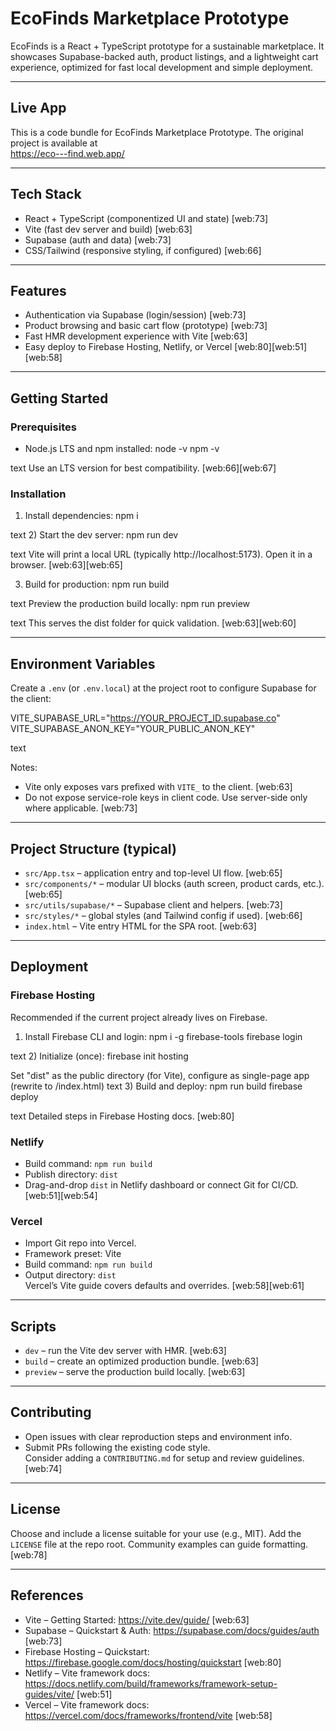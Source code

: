 # EcoFinds Marketplace Prototype

EcoFinds is a React + TypeScript prototype for a sustainable marketplace. It showcases Supabase-backed auth, product listings, and a lightweight cart experience, optimized for fast local development and simple deployment. 

 

---

## Live App
 This is a code bundle for EcoFinds Marketplace Prototype. The original project is available at  
https://eco---find.web.app/ 

---

## Tech Stack
- React + TypeScript (componentized UI and state) [web:73]
- Vite (fast dev server and build) [web:63]
- Supabase (auth and data) [web:73]
- CSS/Tailwind (responsive styling, if configured) [web:66]

---

## Features
- Authentication via Supabase (login/session) [web:73]
- Product browsing and basic cart flow (prototype) [web:73]
- Fast HMR development experience with Vite [web:63]
- Easy deploy to Firebase Hosting, Netlify, or Vercel [web:80][web:51][web:58]

---

## Getting Started

### Prerequisites
- Node.js LTS and npm installed:
node -v
npm -v

text
Use an LTS version for best compatibility. [web:66][web:67]

### Installation
1) Install dependencies:
npm i

text
2) Start the dev server:
npm run dev

text
Vite will print a local URL (typically http://localhost:5173). Open it in a browser. [web:63][web:65]

3) Build for production:
npm run build

text
Preview the production build locally:
npm run preview

text
This serves the dist folder for quick validation. [web:63][web:60]

---

## Environment Variables

Create a `.env` (or `.env.local`) at the project root to configure Supabase for the client:

VITE_SUPABASE_URL="https://YOUR_PROJECT_ID.supabase.co"
VITE_SUPABASE_ANON_KEY="YOUR_PUBLIC_ANON_KEY"

text

Notes:
- Vite only exposes vars prefixed with `VITE_` to the client. [web:63]
- Do not expose service-role keys in client code. Use server-side only where applicable. [web:73]

---

## Project Structure (typical)
- `src/App.tsx` – application entry and top-level UI flow. [web:65]
- `src/components/*` – modular UI blocks (auth screen, product cards, etc.). [web:65]
- `src/utils/supabase/*` – Supabase client and helpers. [web:73]
- `src/styles/*` – global styles (and Tailwind config if used). [web:66]
- `index.html` – Vite entry HTML for the SPA root. [web:63]

---

## Deployment

### Firebase Hosting
Recommended if the current project already lives on Firebase.

1) Install Firebase CLI and login:
npm i -g firebase-tools
firebase login

text
2) Initialize (once):
firebase init hosting

Set "dist" as the public directory (for Vite), configure as single-page app (rewrite to /index.html)
text
3) Build and deploy:
npm run build
firebase deploy

text
Detailed steps in Firebase Hosting docs. [web:80]

### Netlify
- Build command: `npm run build`  
- Publish directory: `dist`  
- Drag-and-drop `dist` in Netlify dashboard or connect Git for CI/CD. [web:51][web:54]

### Vercel
- Import Git repo into Vercel.
- Framework preset: Vite
- Build command: `npm run build`
- Output directory: `dist`  
Vercel’s Vite guide covers defaults and overrides. [web:58][web:61]

---

## Scripts
- `dev` – run the Vite dev server with HMR. [web:63]
- `build` – create an optimized production bundle. [web:63]
- `preview` – serve the production build locally. [web:63]

---

## Contributing
- Open issues with clear reproduction steps and environment info.
- Submit PRs following the existing code style.  
Consider adding a `CONTRIBUTING.md` for setup and review guidelines. [web:74]

---

## License
Choose and include a license suitable for your use (e.g., MIT). Add the `LICENSE` file at the repo root. Community examples can guide formatting. [web:78]

---

## References
- Vite – Getting Started: https://vite.dev/guide/ [web:63]
- Supabase – Quickstart & Auth: https://supabase.com/docs/guides/auth [web:73]
- Firebase Hosting – Quickstart: https://firebase.google.com/docs/hosting/quickstart [web:80]
- Netlify – Vite framework docs: https://docs.netlify.com/build/frameworks/framework-setup-guides/vite/ [web:51]
- Vercel – Vite framework docs: https://vercel.com/docs/frameworks/frontend/vite [web:58]

